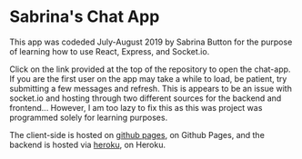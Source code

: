 # Sabrina's Chat App
This app was codeded July-August 2019 by Sabrina Button for the purpose of learning how to use React, Express, and Socket.io.

Click on the link provided at the top of the repository to open the chat-app. If you are the first user on the app may take a while to load, be patient, try submitting a few messages and refresh. This is appears to be an issue with socket.io and hosting through two different sources for the backend and frontend... However, I am too lazy to fix this as this was project was programmed solely for learning purposes.

The client-side is hosted on [github pages](https://sabrinabutton.github.io/chat-app), on Github Pages, and the backend is hosted via [heroku](https://sabrinas-chat-app.herokuapp.com/), on Heroku.


